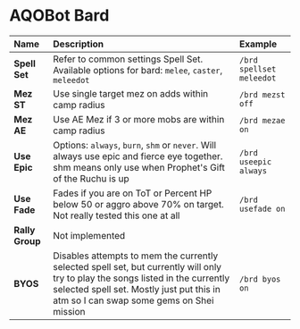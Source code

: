 # AQOBot Bard

| **Name** | **Description** | **Example** |
| :-- | :----- | :--- |
| **Spell Set** | Refer to common settings Spell Set. Available options for bard: `melee`, `caster`, `meleedot` | `/brd spellset meleedot` |
| **Mez ST** | Use single target mez on adds within camp radius | `/brd mezst off` |
| **Mez AE** | Use AE Mez if 3 or more mobs are within camp radius | `/brd mezae on` |
| **Use Epic** | Options: `always`, `burn`, `shm` or `never`. Will always use epic and fierce eye together. shm means only use when Prophet's Gift of the Ruchu is up | `/brd useepic always` |
| **Use Fade** | Fades if you are on ToT or Percent HP below 50 or aggro above 70% on target. Not really tested this one at all | `/brd usefade on` |
| **Rally Group** | Not implemented | |
| **BYOS** | Disables attempts to mem the currently selected spell set, but currently will only try to play the songs listed in the currently selected spell set. Mostly just put this in atm so I can swap some gems on Shei mission | `/brd byos on` |